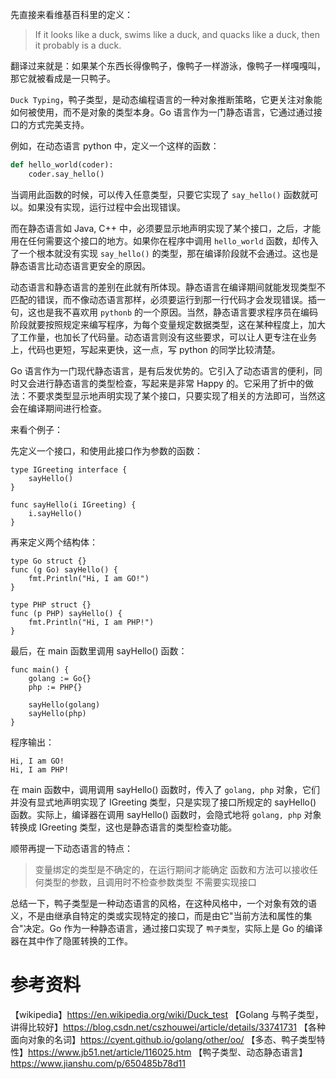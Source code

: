 先直接来看维基百科里的定义：
> If it looks like a duck, swims like a duck, and quacks like a duck, then it probably is a duck.

翻译过来就是：如果某个东西长得像鸭子，像鸭子一样游泳，像鸭子一样嘎嘎叫，那它就被看成是一只鸭子。

`Duck Typing`，鸭子类型，是动态编程语言的一种对象推断策略，它更关注对象能如何被使用，而不是对象的类型本身。Go 语言作为一门静态语言，它通过通过接口的方式完美支持。

例如，在动态语言 python 中，定义一个这样的函数：

```python
def hello_world(coder):
    coder.say_hello()
```

当调用此函数的时候，可以传入任意类型，只要它实现了 `say_hello()` 函数就可以。如果没有实现，运行过程中会出现错误。

而在静态语言如 Java, C++ 中，必须要显示地声明实现了某个接口，之后，才能用在任何需要这个接口的地方。如果你在程序中调用 `hello_world` 函数，却传入了一个根本就没有实现 `say_hello()` 的类型，那在编译阶段就不会通过。这也是静态语言比动态语言更安全的原因。

动态语言和静态语言的差别在此就有所体现。静态语言在编译期间就能发现类型不匹配的错误，而不像动态语言那样，必须要运行到那一行代码才会发现错误。插一句，这也是我不喜欢用 `pythonb` 的一个原因。当然，静态语言要求程序员在编码阶段就要按照规定来编写程序，为每个变量规定数据类型，这在某种程度上，加大了工作量，也加长了代码量。动态语言则没有这些要求，可以让人更专注在业务上，代码也更短，写起来更快，这一点，写 python 的同学比较清楚。

Go 语言作为一门现代静态语言，是有后发优势的。它引入了动态语言的便利，同时又会进行静态语言的类型检查，写起来是非常 Happy 的。它采用了折中的做法：不要求类型显示地声明实现了某个接口，只要实现了相关的方法即可，当然这会在编译期间进行检查。

来看个例子：

先定义一个接口，和使用此接口作为参数的函数：

```golang
type IGreeting interface {
	sayHello()
}

func sayHello(i IGreeting) {
	i.sayHello()
}
```

再来定义两个结构体：

```golang
type Go struct {}
func (g Go) sayHello() {
	fmt.Println("Hi, I am GO!")
}

type PHP struct {}
func (p PHP) sayHello() {
	fmt.Println("Hi, I am PHP!")
}
```

最后，在 main 函数里调用 sayHello() 函数：

```golang
func main() {
	golang := Go{}
	php := PHP{}

	sayHello(golang)
	sayHello(php)
}
```

程序输出：

```shell
Hi, I am GO!
Hi, I am PHP!
```

在 main 函数中，调用调用 sayHello() 函数时，传入了 `golang, php` 对象，它们并没有显式地声明实现了 IGreeting 类型，只是实现了接口所规定的 sayHello() 函数。实际上，编译器在调用 sayHello() 函数时，会隐式地将 `golang, php` 对象转换成 IGreeting 类型，这也是静态语言的类型检查功能。

顺带再提一下动态语言的特点：
> 变量绑定的类型是不确定的，在运行期间才能确定
> 函数和方法可以接收任何类型的参数，且调用时不检查参数类型
> 不需要实现接口

总结一下，鸭子类型是一种动态语言的风格，在这种风格中，一个对象有效的语义，不是由继承自特定的类或实现特定的接口，而是由它"当前方法和属性的集合"决定。Go 作为一种静态语言，通过接口实现了 `鸭子类型`，实际上是 Go 的编译器在其中作了隐匿转换的工作。

# 参考资料
【wikipedia】https://en.wikipedia.org/wiki/Duck_test
【Golang 与鸭子类型，讲得比较好】https://blog.csdn.net/cszhouwei/article/details/33741731
【各种面向对象的名词】https://cyent.github.io/golang/other/oo/
【多态、鸭子类型特性】https://www.jb51.net/article/116025.htm
【鸭子类型、动态静态语言】https://www.jianshu.com/p/650485b78d11